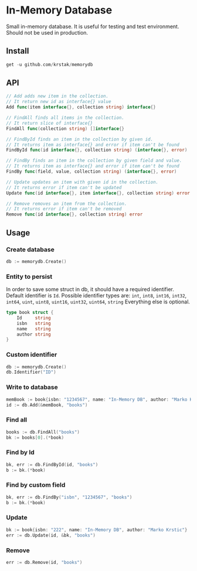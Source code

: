 # In-Memory Database

Small in-memory database. It is useful for testing and test environment. Should not be used in production.

## Install

```go
get -u github.com/krstak/memorydb
```

## API

```go
// Add adds new item in the collection.
// It return new id as interface{} value
Add func(item interface{}, collection string) interface{}

// FindAll finds all items in the collection.
// It return slice of interface{}
FindAll func(collection string) []interface{}

// FindById finds an item in the collection by given id. 
// It returns item as interface{} and error if item can't be found
FindById func(id interface{}, collection string) (interface{}, error)

// FindBy finds an item in the collection by given field and value.
// It returns item as interface{} and error if item can't be found
FindBy func(field, value, collection string) (interface{}, error)

// Update updates an item with given id in the collection.
// It returns error if item can't be updated
Update func(id interface{}, item interface{}, collection string) error

// Remove removes an item from the collection.
// It returns error if item can't be removed
Remove func(id interface{}, collection string) error
```

## Usage

### Create database

```go
db := memorydb.Create()
```

### Entity to persist

In order to save some struct in db, it should have a required identifier. Default identifier is `Id`. 
Possible identifier types are: `int`, `int8`, `int16`, `int32`, `int64`, `uint`, `uint8`, `uint16`, `uint32`, `uint64`, `string`
Everything else is optional.

```go
type book struct {
	Id     string
	isbn   string
	name   string
	author string
}
```

### Custom identifier

```go
db := memorydb.Create()
db.Identifier("ID")
```

### Write to database

```go
memBook := book{isbn: "1234567", name: "In-Memory DB", author: "Marko Krstic"}
id := db.Add(&memBook, "books")
```

### Find all

```go
books := db.FindAll("books")
bk := books[0].(*book)
```

### Find by Id

```go
bk, err := db.FindById(id, "books")
b := bk.(*book)
```

### Find by custom field

```go
bk, err := db.FindBy("isbn", "1234567", "books")
b := bk.(*book)
```

### Update

```go
bk := book{isbn: "222", name: "In-Memory DB", author: "Marko Krstic"}
err := db.Update(id, &bk, "books")
```

### Remove

```go
err := db.Remove(id, "books")
```